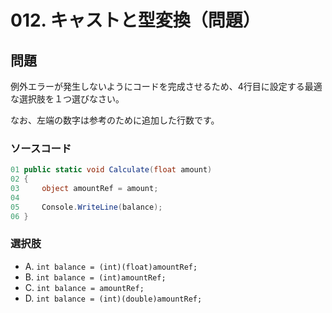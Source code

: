 # 012. キャストと型変換（問題）

## 問題

例外エラーが発生しないようにコードを完成させるため、4行目に設定する最適な選択肢を１つ選びなさい。

なお、左端の数字は参考のために追加した行数です。

### ソースコード

```csharp
01 public static void Calculate(float amount)
02 {
03     object amountRef = amount;
04
05     Console.WriteLine(balance);
06 }
```

### 選択肢

* A. `int balance = (int)(float)amountRef;`
* B. `int balance = (int)amountRef;`
* C. `int balance = amountRef;`
* D. `int balance = (int)(double)amountRef;`
